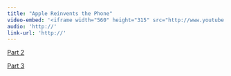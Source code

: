 ```yaml
---
title: "Apple Reinvents the Phone"
video-embed: '<iframe width="560" height="315" src="http://www.youtube.com/embed/ftf4riVJyqw?rel=0" frameborder="0" allowfullscreen></iframe>'
audio: 'http://'
link-url: 'http://'
---
```

<p><a href="http://www.youtube.com/watch?v=R09xOG9-3Q8&feature=BFa&list=PLCD496F64F8438011&lf=results_main">Part 2</a></p>
<p><a href="http://www.youtube.com/watch?v=_F42WecXFEk&feature=BFa&list=PLCD496F64F8438011&lf=results_main">Part 3</a></p>
